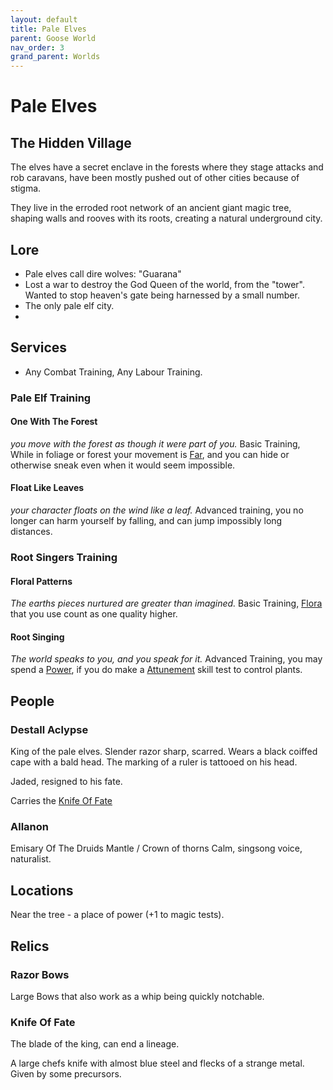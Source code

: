 ```yaml
---
layout: default
title: Pale Elves
parent: Goose World
nav_order: 3
grand_parent: Worlds
---
```

# Pale Elves

## The Hidden Village
The elves have a secret enclave in the forests where they stage attacks and rob caravans, have been mostly pushed out of other cities because of stigma.

They live in the erroded root network of an ancient giant magic tree, shaping walls and rooves with its roots, creating a natural underground city.

## Lore
* Pale elves call dire wolves: "Guarana"
* Lost a war to destroy the God Queen of the world, from the "tower". Wanted to stop heaven's gate being harnessed by a small number.
* The only pale elf city.
* 

## Services
* Any Combat Training, Any Labour Training.

### Pale Elf Training
#### One With The Forest
*you move with the forest as though it were part of you.*
Basic Training, While in foliage or forest your movement is [Far](../../Core/Movement#Far), and you can hide or otherwise sneak even when it would seem impossible.

#### Float Like Leaves
*your character floats on the wind like a leaf.*
Advanced training, you no longer can harm yourself by falling, and can jump impossibly long distances.

### Root Singers Training

#### Floral Patterns
*The earths pieces nurtured are greater than imagined.*
Basic Training, [Flora](../../Flora) that you use count as one quality higher.

#### Root Singing
*The world speaks to you, and you speak for it.*
Advanced Training, you may spend a [Power](../../Additional-Attributes#Power), if you do make a [Attunement](../../Core/Spirit#Attunement) skill test to control plants.

## People

### Destall Aclypse
King of the pale elves. Slender razor sharp, scarred.
Wears a black coiffed cape with a bald head. The marking of a ruler is tattooed on his head.

Jaded, resigned to his fate.

Carries the [Knife Of Fate](#Knife%20Of%20Fate)

### Allanon
Emisary Of The Druids 
Mantle / Crown of thorns 
Calm, singsong voice, naturalist.

## Locations
Near the tree - a place of power (+1 to magic tests).


## Relics
### Razor Bows
Large Bows that also work as a whip being quickly notchable.

### Knife Of Fate
The blade of the king, can end a lineage. 

A large chefs knife with almost blue steel and flecks of a strange metal. Given by some precursors.
